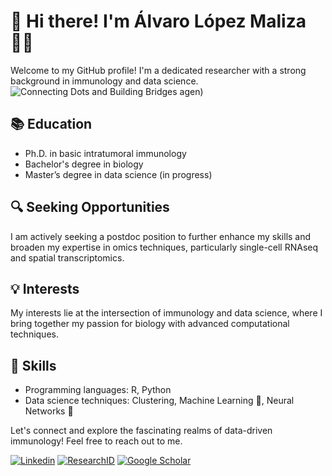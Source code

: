 # 👋 Hi there! I'm Álvaro López Maliza 👨‍🔬

Welcome to my GitHub profile! I'm a dedicated researcher with a strong background in immunology and data science.
![Connecting Dots and Building Bridges](https://github.com/AlvaroLopezMalizia/AlvaroLopezMalizia/assets/89276167/2f33f6c3-9afd-4396-8af2-473e6e89245a)
agen)

## 📚 Education
- Ph.D. in basic intratumoral immunology
- Bachelor's degree in biology
- Master’s degree in data science (in progress)

## 🔍 Seeking Opportunities
I am actively seeking a postdoc position to further enhance my skills and broaden my expertise in omics techniques, particularly single-cell RNAseq and spatial transcriptomics.

## 💡 Interests
My interests lie at the intersection of immunology and data science, where I bring together my passion for biology with advanced computational techniques.

## 🚀 Skills
- Programming languages: R, Python
- Data science techniques: Clustering, Machine Learning 🤖, Neural Networks 🧠

Let's connect and explore the fascinating realms of data-driven immunology! Feel free to reach out to me.

[![Linkedin](https://img.shields.io/badge/-Linkedin-blue?style=for-the-badge&logo=Linkedin&logoColor=white)](https://www.linkedin.com/in/%C3%A1lvaro-l%C3%B3pez-malizia-458a9a115/)
[![ResearchID](https://img.shields.io/badge/-ResearchID-red?style=for-the-badge&logo=ResearchGate&logoColor=white)](https://researchid.co/alvaroresearhid)
[![Google Scholar](https://img.shields.io/badge/-Google%20Scholar-orange?style=for-the-badge&logo=Google-Scholar&logoColor=white)](https://scholar.google.com/citations?user=4dHg5W4AAAAJ&hl=en)
